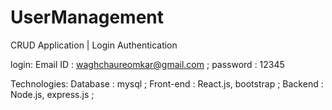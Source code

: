 # UserManagement 
CRUD Application | Login Authentication

login:
Email ID : waghchaureomkar@gmail.com ;
password : 12345
  
Technologies:
    Database : mysql ;
    Front-end : React.js, bootstrap ;
    Backend : Node.js, express.js ;
 

